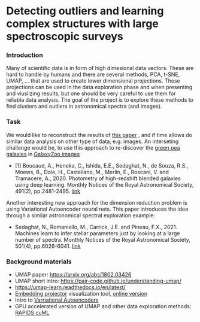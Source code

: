 # Detecting outliers and learning complex structures with large spectroscopic surveys

### Introduction
Many of scientific data is in form of high dimesional data vectors. These are hard to handle by humans and there are several methods, PCA, t-SNE, UMAP, ... that are used to create lower dimensional projections. These projections can be used in the data exploration phase and when presenting and viuslizing results, but one should be very careful to use them for reliabla data analysis. The goal of the project is to explore these methods to find clusters and outliers in astronomical spectra (and images).

### Task

We would like to reconstruct the results of [this paper](https://arxiv.org/pdf/1711.00022.pdf) , and if time allows do similar data analysis on other type of data, e.g. images. An interseting challenge would be, to use this approach to re-discover the [green pea galaxies](https://en.wikipedia.org/wiki/Pea_galaxy) in [GalaxyZoo images](https://data.galaxyzoo.org/)

- [1] Boucaud, A., Heneka, C., Ishida, E.E., Sedaghat, N., de Souza, R.S., Moews, B., Dole, H., Castellano, M., Merlin, E., Roscani, V. and Tramacere, A., 2020. Photometry of high-redshift blended galaxies using deep learning. Monthly Notices of the Royal Astronomical Society, 491(2), pp.2481-2495. [link](https://arxiv.org/pdf/1711.00022.pdf) 

Another interesting new approach for the dimension reduction problem is using Variational Autoencoder neural nets. This paper introduces the idea through a similar astronomical spectral exploration example:

- Sedaghat, N., Romaniello, M., Carrick, J.E. and Pineau, F.X., 2021. Machines learn to infer stellar parameters just by looking at a large number of spectra. Monthly Notices of the Royal Astronomical Society, 501(4), pp.6026-6041. [link](https://arxiv.org/pdf/2009.12872.pdf)

### Background materials
- UMAP paper: https://arxiv.org/abs/1802.03426
- UMAP short intro: https://pair-code.github.io/understanding-umap/
- https://umap-learn.readthedocs.io/en/latest/
- [Embedding projector](https://towardsdatascience.com/visualizing-bias-in-data-using-embedding-projector-649bc65e7487)  visualization tool, [online version](http://projector.tensorflow.org/) 
- Intro to [Varriational Autoencoders](https://towardsdatascience.com/understanding-variational-autoencoders-vaes-f70510919f73)
- GPU accelerated version of UMAP and other data exploration methods: [RAPIDS cuML](https://github.com/rapidsai/cuml)
